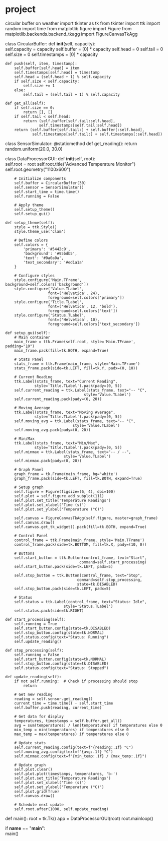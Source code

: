 # project
circular buffer on weather
import tkinter as tk
from tkinter import ttk
import random
import time
from matplotlib.figure import Figure
from matplotlib.backends.backend_tkagg import FigureCanvasTkAgg

class CircularBuffer:
    def __init__(self, capacity):  
        self.capacity = capacity
        self.buffer = [0] * capacity
        self.head = 0
        self.tail = 0
        self.size = 0
        self.timestamps = [0] * capacity

    def push(self, item, timestamp):
        self.buffer[self.head] = item
        self.timestamps[self.head] = timestamp
        self.head = (self.head + 1) % self.capacity
        if self.size < self.capacity:
            self.size += 1
        else:
            self.tail = (self.tail + 1) % self.capacity

    def get_all(self):
        if self.size == 0:
            return [], []
        if self.tail < self.head:
            return (self.buffer[self.tail:self.head], 
                   self.timestamps[self.tail:self.head])
        return (self.buffer[self.tail:] + self.buffer[:self.head],
                self.timestamps[self.tail:] + self.timestamps[:self.head])

class SensorSimulator:
    @staticmethod
    def get_reading():
        return random.uniform(20.0, 30.0)

class DataProcessorGUI:
    def __init__(self, root):  
        self.root = root
        self.root.title("Advanced Temperature Monitor")
        self.root.geometry("1100x600")
        
        # Initialize components
        self.buffer = CircularBuffer(30)
        self.sensor = SensorSimulator()
        self.start_time = time.time()
        self.running = False
        
        # Apply theme
        self.setup_theme()
        self.setup_gui()

    def setup_theme(self):
        style = ttk.Style()
        style.theme_use('clam')
        
        # Define colors
        self.colors = {
            'primary': '#5442c9',
            'background': '#95bdb5',
            'text': '#0a0a0a',
            'text_secondary': '#ed1a1a'
        }
        
        # Configure styles
        style.configure('Main.TFrame', background=self.colors['background'])
        style.configure('Value.TLabel',
                       font=('Helvetica', 24),
                       foreground=self.colors['primary'])
        style.configure('Title.TLabel',
                       font=('Helvetica', 12, 'bold'),
                       foreground=self.colors['text'])
        style.configure('Status.TLabel',
                       font=('Helvetica', 10),
                       foreground=self.colors['text_secondary'])

    def setup_gui(self):
        # Main container
        main_frame = ttk.Frame(self.root, style='Main.TFrame', padding="10")
        main_frame.pack(fill=tk.BOTH, expand=True)

        # Stats Panel
        stats_frame = ttk.Frame(main_frame, style='Main.TFrame')
        stats_frame.pack(side=tk.LEFT, fill=tk.Y, padx=(0, 10))

        # Current Reading
        ttk.Label(stats_frame, text="Current Reading", 
                 style='Title.TLabel').pack(pady=(0, 5))
        self.current_reading = ttk.Label(stats_frame, text="-- °C", 
                                       style='Value.TLabel')
        self.current_reading.pack(pady=(0, 20))

        # Moving Average
        ttk.Label(stats_frame, text="Moving Average", 
                 style='Title.TLabel').pack(pady=(0, 5))
        self.moving_avg = ttk.Label(stats_frame, text="-- °C", 
                                  style='Value.TLabel')
        self.moving_avg.pack(pady=(0, 20))

        # Min/Max
        ttk.Label(stats_frame, text="Min/Max", 
                 style='Title.TLabel').pack(pady=(0, 5))
        self.minmax = ttk.Label(stats_frame, text="-- / --", 
                              style='Value.TLabel')
        self.minmax.pack(pady=(0, 20))

        # Graph Panel
        graph_frame = tk.Frame(main_frame, bg='white')
        graph_frame.pack(side=tk.LEFT, fill=tk.BOTH, expand=True)

        # Setup graph
        self.figure = Figure(figsize=(6, 4), dpi=100)
        self.plot = self.figure.add_subplot(111)
        self.plot.set_title('Temperature Readings')
        self.plot.set_xlabel('Time (s)')
        self.plot.set_ylabel('Temperature (°C)')
        
        self.canvas = FigureCanvasTkAgg(self.figure, master=graph_frame)
        self.canvas.draw()
        self.canvas.get_tk_widget().pack(fill=tk.BOTH, expand=True)

        # Control Panel
        control_frame = ttk.Frame(main_frame, style='Main.TFrame')
        control_frame.pack(side=tk.BOTTOM, fill=tk.X, pady=(10, 0))

        # Buttons
        self.start_button = ttk.Button(control_frame, text="Start", 
                                     command=self.start_processing)
        self.start_button.pack(side=tk.LEFT, padx=5)

        self.stop_button = ttk.Button(control_frame, text="Stop", 
                                    command=self.stop_processing,
                                    state=tk.DISABLED)
        self.stop_button.pack(side=tk.LEFT, padx=5)

        # Status
        self.status = ttk.Label(control_frame, text="Status: Idle", 
                              style='Status.TLabel')
        self.status.pack(side=tk.RIGHT)

    def start_processing(self):
        self.running = True
        self.start_button.config(state=tk.DISABLED)
        self.stop_button.config(state=tk.NORMAL)
        self.status.config(text="Status: Running")
        self.update_reading()

    def stop_processing(self):
        self.running = False
        self.start_button.config(state=tk.NORMAL)
        self.stop_button.config(state=tk.DISABLED)
        self.status.config(text="Status: Stopped")

    def update_reading(self):
        if not self.running:  # Check if processing should stop
            return

        # Get new reading
        reading = self.sensor.get_reading()
        current_time = time.time() - self.start_time
        self.buffer.push(reading, current_time)

        # Get data for display
        temperatures, timestamps = self.buffer.get_all()
        avg = sum(temperatures) / len(temperatures) if temperatures else 0
        min_temp = min(temperatures) if temperatures else 0
        max_temp = max(temperatures) if temperatures else 0

        # Update stats
        self.current_reading.config(text=f"{reading:.1f} °C")
        self.moving_avg.config(text=f"{avg:.1f} °C")
        self.minmax.config(text=f"{min_temp:.1f} / {max_temp:.1f}")

        # Update graph
        self.plot.clear()
        self.plot.plot(timestamps, temperatures, 'b-')
        self.plot.set_title('Temperature Readings')
        self.plot.set_xlabel('Time (s)')
        self.plot.set_ylabel('Temperature (°C)')
        self.plot.grid(True)
        self.canvas.draw()

        # Schedule next update
        self.root.after(1000, self.update_reading)

def main():
    root = tk.Tk()
    app = DataProcessorGUI(root)
    root.mainloop()

if __name__ == "__main__":  
    main()
